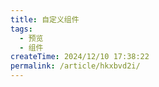 ```yaml
---
title: 自定义组件
tags:
  - 预览
  - 组件
createTime: 2024/12/10 17:38:22
permalink: /article/hkxbvd2i/
---
```


<CustomComponent />
